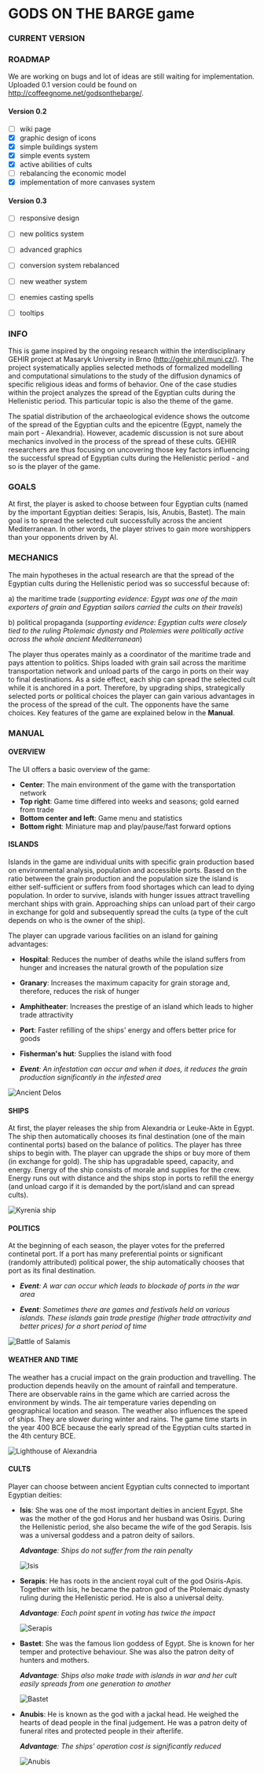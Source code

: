 # GODS ON THE BARGE game

### CURRENT VERSION

### ROADMAP
We are working on bugs and lot of ideas are still waiting for implementation.
Uploaded 0.1 version could be found on http://coffeegnome.net/godsonthebarge/.

#### Version 0.2
- [ ] wiki page
- [x] graphic design of icons
- [x] simple buildings system
- [x] simple events system
- [x] active abilities of cults
- [ ] rebalancing the economic model
- [x] implementation of more canvases system

#### Version 0.3
- [ ] responsive design
- [ ] new politics system
- [ ] advanced graphics
- [ ] conversion system rebalanced
- [ ] new weather system
- [ ] enemies casting spells
- [ ] tooltips


### INFO
This is game inspired by the ongoing research within the interdisciplinary GEHIR project at Masaryk University in Brno (http://gehir.phil.muni.cz/). The project systematically applies selected methods of formalized modelling and computational simulations to the study of the diffusion dynamics of specific religious ideas and forms of behavior. One of the case studies within the project analyzes the spread of the Egyptian cults during the Hellenistic period. This particular topic is also the theme of the game.

The spatial distribution of the archaeological evidence shows the outcome of the spread of the Egyptian cults and the epicentre (Egypt, namely the main port - Alexandria). However, academic discussion is not sure about mechanics involved in the process of the spread of these cults. GEHIR researchers are thus focusing on uncovering those key factors influencing the successful spread of Egyptian cults during the Hellenistic period - and so is the player of the game.

### GOALS
At first, the player is asked to choose between four Egyptian cults (named by the important Egyptian deities: Serapis, Isis, Anubis, Bastet). The main goal is to spread the selected cult successfully across the ancient Mediterranean. In other words, the player strives to gain more worshippers than your opponents driven by AI.

### MECHANICS
The main hypotheses in the actual research are that the spread of the Egyptian cults during the Hellenistic period was so successful because of:

a) the maritime trade (*supporting evidence: Egypt was one of the main exporters of grain and Egyptian sailors carried the cults on their travels*)

b) political propaganda (*supporting evidence: Egyptian cults were closely tied to the ruling Ptolemaic dynasty and Ptolemies were politically active across the whole ancient Mediterranean*)

The player thus operates mainly as a coordinator of the maritime trade and pays attention to politics. Ships loaded with grain sail across the maritime transportation network and unload parts of the cargo in ports on their way to final destinations. As a side effect, each ship can spread the selected cult while it is anchored in a port. Therefore, by upgrading ships, strategically selected ports or political choices the player can gain various advantages in the process of the spread of the cult. The opponents have the same choices. Key features of the game are explained below in the __Manual__.

### MANUAL

#### OVERVIEW
The UI offers a basic overview of the game:
* __Center__: The main environment of the game with the transportation network
* __Top right__: Game time differed into weeks and seasons; gold earned from trade
* __Bottom center and left__: Game menu and statistics
* __Bottom right__: Miniature map and play/pause/fast forward options

#### ISLANDS
Islands in the game are individual units with specific grain production based on environmental analysis, population and accessible ports. Based on the ratio between the grain production and the population size the island is either self-sufficient or suffers from food shortages which can lead to dying population. In order to survive, islands with hunger issues attract travelling merchant ships with grain. Approaching ships can unload part of their cargo in exchange for gold and subsequently spread the cults (a type of the cult depends on who is the owner of the ship).

The player can upgrade various facilities on an island for gaining advantages:
* __Hospital__: Reduces the number of deaths while the island suffers from hunger and increases the natural growth of the population size
*  __Granary__: Increases the maximum capacity for grain storage and, therefore, reduces the risk of hunger
*  __Amphitheater__: Increases the prestige of an island which leads to higher trade attractivity
*  __Port__: Faster refilling of the ships' energy and offers better price for goods
*  __Fisherman's hut__: Supplies the island with food


*  *__Event__: An infestation can occur and when it does, it reduces the grain production significantly in the infested area*

![Ancient Delos](http://40.media.tumblr.com/tumblr_mdo2ooj7cH1rgfuxjo1_540.jpg)


#### SHIPS
At first, the player releases the ship from Alexandria or Leuke-Akte in Egypt. The ship then automatically chooses its final destination (one of the main continental ports) based on the balance of politics. The player has three ships to begin with. The player can upgrade the ships or buy more of them (in exchange for gold). The ship has upgradable speed, capacity, and energy. Energy of the ship consists of morale and supplies for the crew. Energy runs out with distance and the ships stop in ports to refill the energy (and unload cargo if it is demanded by the port/island and can spread cults).

![Kyrenia ship](http://3.bp.blogspot.com/-tXNpIUwTdiA/T6pyi_JWiFI/AAAAAAAAYNI/RJGzp5PjwH8/s1600/Cyprus-Kyrenia_02.jpg)

#### POLITICS
At the beginning of each season, the player votes for the preferred continetal port. If a port has many preferential points or significant (randomly attributed) political power, the ship automatically chooses that port as its final destination.

* *__Event__: A war can occur which leads to blockade of ports in the war area*


* *__Event__: Sometimes there are games and festivals held on various islands. These islands gain trade prestige (higher trade attractivity and better prices) for a short period of time*

![Battle of Salamis](http://cimsec.org/wp-content/uploads/2014/09/Battle-of-Salamis-Banner.jpg)

#### WEATHER AND TIME
The weather has a crucial impact on the grain production and travelling. The production depends heavily on the amount of rainfall and temperature. There are observable rains in the game which are carried across the environment by winds. The air temperature varies depending on geographical location and season. The weather also influences the speed of ships. They are slower during winter and rains. The game time starts in the year 400 BCE because the early spread of the Egyptian cults started in the 4th century BCE.

![Lighthouse of Alexandria](http://egyptexclusive.pl/wp-content/uploads/2015/04/finished_lighthouse_of_alexandria.jpg)


#### CULTS
Player can choose between ancient Egyptian cults connected to important Egyptian deities:

*  __Isis__: She was one of the most important deities in ancient Egypt. She was the mother of the god Horus and her husband was Osiris. During the Hellenistic period, she also became the wife of the god Serapis. Isis was a universal goddess and a patron deity of sailors.

	*__Advantage__: Ships do not suffer from the rain penalty*

	![Isis](http://i476.photobucket.com/albums/rr122/leopard38ja/gods%20and%20goddesses/isis5-1.jpg)

* __Serapis__: He has roots in the ancient royal cult of the god Osiris-Apis. Together with Isis, he became the patron god of the Ptolemaic dynasty ruling during the Hellenistic period. He is also a universal deity.

	*__Advantage__: Each point spent in voting has twice the impact*

	![Serapis](http://www.colorado.edu/classics/clas1061/Graphics/Serapis.jpg)

* __Bastet__: She was the famous lion goddess of Egypt. She is known for her temper and protective behaviour. She was also the patron deity of hunters and mothers.

	*__Advantage__: Ships also make trade with islands in war and her cult easily spreads from one generation to another*

	![Bastet](http://www.thefakebusters.com/statues/photos%20statues/real%20statue%2014c.jpg)

* __Anubis__: He is known as the god with a jackal head. He weighed the hearts of dead people in the final judgement. He was a patron deity of funeral rites and protected people in their afterlife.

	*__Advantage__: The ships' operation cost is significantly reduced*

	![Anubis](http://www.timetrips.co.uk/god-anubis4.jpg)
